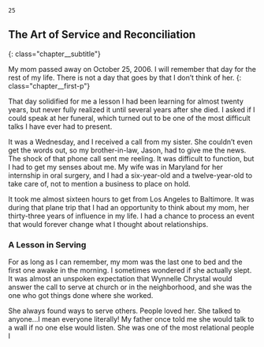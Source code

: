 ```
25
```

## The Art of Service and Reconciliation
{: class="chapter__subtitle"}



My mom passed away on October 25, 2006. I will remember that day for
the rest of my life. There is not a day that goes by that I don’t think of her.
{: class="chapter__first-p"}

That day solidified for me a lesson I had been learning for almost twenty
years, but never fully realized it until several years after she died. I asked if I
could speak at her funeral, which turned out to be one of the most difficult talks
I have ever had to present.

It was a Wednesday, and I received a call from my sister. She couldn’t even
get the words out, so my brother-in-law, Jason, had to give me the news. The
shock of that phone call sent me reeling. It was difficult to function, but I had
to get my senses about me. My wife was in Maryland for her internship in oral
surgery, and I had a six-year-old and a twelve-year-old to take care of, not to
mention a business to place on hold.

It took me almost sixteen hours to get from Los Angeles to Baltimore. It
was during that plane trip that I had an opportunity to think about my mom,
her thirty-three years of influence in my life. I had a chance to process an event
that would forever change what I thought about relationships.

### A Lesson in Serving

For as long as I can remember, my mom was the last one to bed and the first
one awake in the morning. I sometimes wondered if she actually slept. It was
almost an unspoken expectation that Wynnelle Chrystal would answer the call
to serve at church or in the neighborhood, and she was the one who got things
done where she worked.

She always found ways to serve others. People loved her. She talked to
anyone...I mean everyone literally! My father once told me she would talk to
a wall if no one else would listen. She was one of the most relational people I